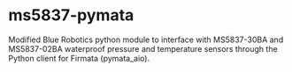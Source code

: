 # ms5837-pymata

Modified Blue Robotics python module to interface with MS5837-30BA and MS5837-02BA waterproof pressure and temperature sensors through the Python client for Firmata (pymata_aio).
